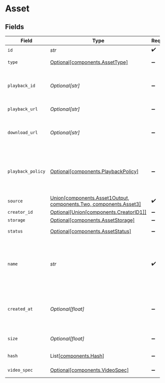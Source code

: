 # Asset


## Fields

| Field                                                                                                       | Type                                                                                                        | Required                                                                                                    | Description                                                                                                 | Example                                                                                                     |
| ----------------------------------------------------------------------------------------------------------- | ----------------------------------------------------------------------------------------------------------- | ----------------------------------------------------------------------------------------------------------- | ----------------------------------------------------------------------------------------------------------- | ----------------------------------------------------------------------------------------------------------- |
| `id`                                                                                                        | *str*                                                                                                       | :heavy_check_mark:                                                                                          | N/A                                                                                                         | 09F8B46C-61A0-4254-9875-F71F4C605BC7                                                                        |
| `type`                                                                                                      | [Optional[components.AssetType]](../../models/components/assettype.md)                                      | :heavy_minus_sign:                                                                                          | Type of the asset.                                                                                          | video                                                                                                       |
| `playback_id`                                                                                               | *Optional[str]*                                                                                             | :heavy_minus_sign:                                                                                          | Used to form playback URL and storage folder                                                                | eaw4nk06ts2d0mzb                                                                                            |
| `playback_url`                                                                                              | *Optional[str]*                                                                                             | :heavy_minus_sign:                                                                                          | URL for HLS playback                                                                                        | https://livepeercdn.com/asset/ea03f37e-f861-4cdd-b495-0e60b6d753ad/index.m3u8                               |
| `download_url`                                                                                              | *Optional[str]*                                                                                             | :heavy_minus_sign:                                                                                          | URL to manually download the asset if desired                                                               | https://livepeercdn.com/asset/eaw4nk06ts2d0mzb/video                                                        |
| `playback_policy`                                                                                           | [Optional[components.PlaybackPolicy]](../../models/components/playbackpolicy.md)                            | :heavy_minus_sign:                                                                                          | Whether the playback policy for a asset or stream is public or signed                                       |                                                                                                             |
| `source`                                                                                                    | [Union[components.Asset1Output, components.Two, components.Asset3]](../../models/components/assetsource.md) | :heavy_check_mark:                                                                                          | N/A                                                                                                         | [object Object]                                                                                             |
| `creator_id`                                                                                                | [Optional[Union[components.CreatorID1]]](../../models/components/creatorid.md)                              | :heavy_minus_sign:                                                                                          | N/A                                                                                                         |                                                                                                             |
| `storage`                                                                                                   | [Optional[components.AssetStorage]](../../models/components/assetstorage.md)                                | :heavy_minus_sign:                                                                                          | N/A                                                                                                         |                                                                                                             |
| `status`                                                                                                    | [Optional[components.AssetStatus]](../../models/components/assetstatus.md)                                  | :heavy_minus_sign:                                                                                          | Status of the asset                                                                                         |                                                                                                             |
| `name`                                                                                                      | *str*                                                                                                       | :heavy_check_mark:                                                                                          | Name of the asset. This is not necessarily the filename, can be a<br/>custom name or title<br/>             | filename.mp4                                                                                                |
| `created_at`                                                                                                | *Optional[float]*                                                                                           | :heavy_minus_sign:                                                                                          | Timestamp (in milliseconds) at which asset was created                                                      | 1587667174725                                                                                               |
| `size`                                                                                                      | *Optional[float]*                                                                                           | :heavy_minus_sign:                                                                                          | Size of the asset in bytes                                                                                  | 84934509                                                                                                    |
| `hash`                                                                                                      | List[[components.Hash](../../models/components/hash.md)]                                                    | :heavy_minus_sign:                                                                                          | Hash of the asset                                                                                           | [object Object]                                                                                             |
| `video_spec`                                                                                                | [Optional[components.VideoSpec]](../../models/components/videospec.md)                                      | :heavy_minus_sign:                                                                                          | Video metadata                                                                                              |                                                                                                             |